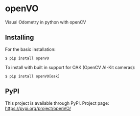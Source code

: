 # openVO
Visual Odometry in python with openCV

## Installing
For the basic installation:
```
$ pip install openVO
```

To install with built in support for OAK (OpenCV AI-Kit cameras):
```
$ pip install openVO[oak]
```

## PyPI
This project is available through PyPI. Project page:
https://pypi.org/project/openVO/
